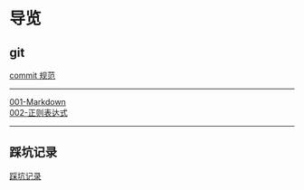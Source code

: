 # 导览

## git

[commit 规范](git/commit规范.md)<br>

---

[001-Markdown](001-Markdown.md)<br>
[002-正则表达式](002-正则表达式.md)<br>

---

## 踩坑记录

[踩坑记录](踩坑记录/踩坑记录.md)<br>
